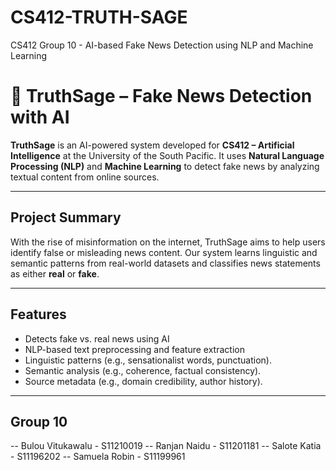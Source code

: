 # CS412-TRUTH-SAGE
CS412 Group 10 - AI-based Fake News Detection using NLP and Machine Learning


# 🧠 TruthSage – Fake News Detection with AI

**TruthSage** is an AI-powered system developed for **CS412 – Artificial Intelligence** at the University of the South Pacific. It uses **Natural Language Processing (NLP)** and **Machine Learning** to detect fake news by analyzing textual content from online sources.

---

## Project Summary

With the rise of misinformation on the internet, TruthSage aims to help users identify false or misleading news content. Our system learns linguistic and semantic patterns from real-world datasets and classifies news statements as either **real** or **fake**.

---

## Features

-  Detects fake vs. real news using AI
-  NLP-based text preprocessing and feature extraction
-  Linguistic patterns (e.g., sensationalist words, punctuation).
-  Semantic analysis (e.g., coherence, factual consistency).
-  Source metadata (e.g., domain credibility, author history).

---

## Group 10

-- Bulou Vitukawalu - S11210019
-- Ranjan Naidu     - S11201181
-- Salote Katia     - S11196202
-- Samuela Robin    - S11199961


